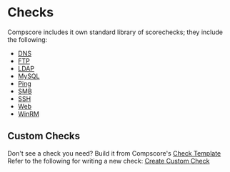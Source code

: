 # Checks

Compscore includes it own standard library of scorechecks; they include the following:

- [DNS](https://github.com/compscore/dns)
- [FTP](https://github.com/compscore/ftp)
- [LDAP](https://github.com/compscore/ldap)
- [MySQL](https://github.com/compscore/mysql)
- [Ping](https://github.com/compscore/ping)
- [SMB](https://github.com/compscore/smb)
- [SSH](https://github.com/compscore/ssh)
- [Web](https://github.com/compscore/web)
- [WinRM](https://github.com/compscore/winrm)

## Custom Checks

Don't see a check you need? Build it from Compscore's [Check Template](https://github.com/compscore/check-template)  
Refer to the following for writing a new check: [Create Custom Check](custom_checks.md)
